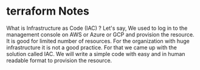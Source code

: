 # terraform Notes

What is Infrastructure as Code (IAC) ?
  Let's say, We used to log in to the management console on AWS or Azure or GCP and provision the resource. It is good for limited number of resources. For the organization with huge infrastructure it is not a good practice. For that we came up with the solution called IAC. We will write a simple code with easy and in human readable format to provision the resource.
  
 
  
  

